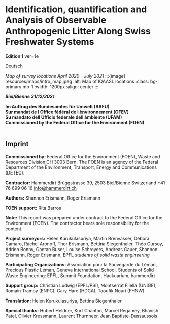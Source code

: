 # Identification, quantification and Analysis of Observable Anthropogenic Litter Along Swiss Freshwater Systems

__Edition 1__ ver=1e

<a href="titlepage_de.html" > Deutsch </a>

_Map of survey locations April 2020 - July 2021_
:::{image} resources/maps/intro_map.jpeg
:alt: Map of IQAASL locations
:class: bg-primary mb-1
:width: 1200px
:align: center
:::

*__Biel/Bienne 31/12/2021__*

**Im Auftrag des Bundesamtes für Umwelt (BAFU)**  
**Sur mandat de l ́Office fédéral de l ́environnement (OFEV)**  
**Su mandato dell ́Ufficio federale dell ́ambiente (UFAM)**  
**Commissioned by the Federal Office for the Environment (FOEN)** 
<br/><br/>

## Imprint

__Commissioned by:__ Federal Office for the Environment (FOEN), Waste and Resources Division,CH 3003 Bern. The FOEN is an agency of the Federal Department of the Environment, Transport, Energy and Communications (DETEC). 

__Contractor:__ Hammerdirt Brüggstrasse 39, 2503 Biel/Bienne Switzerland +41 76 699 06 16 info@hammerdirt.ch 

__Authors:__ Shannon Erismann, Roger Erismann

__FOEN support:__ Rita Barros

__Note:__ This report was prepared under contract to the Federal Office for the Environment (FOEN). The contractor bears sole responsibility for the content. 

__Project surveyors:__ Helen Kurukulasuriya, Martin Brenvasser, Débora Camaro, Rachel Aronoff, Thor Erismann, Bettina Siegenthaler, Théo Gursoy, Adrien Bonny, Gaetan Buser, Louise Schreyers, Andreas Gauer, Shannon Erismann, Roger Erismann, EPFL _students of solid waste engineering_

__Participating Organizations:__ Association pour la Sauvegarde du Léman, Precious Plastic Léman, Geneva International School, Students of Solid Waste Engineering: EPFL, Summit Foundation, Hackuarium, hammerdirt

__Support group:__ Christian Ludwig (EPFL/PSI), Montserrat Filella (UNIGE), Romain Tramoy (ENPC), Gary Hare (HDCA), Taoufik Nouri (FHNW)

__Translation:__ Helen Kurukulasuriya, Bettina Siegenthaler 

__Special thanks:__ Hubert Heldner, Kurt Chanton, Marcel Regamey, Bhavish Patel, Olivier Kressmann, Laurent Thurnheer, Jean Baptiste-Dussaussois


